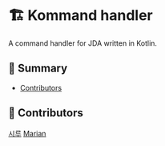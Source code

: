 # 🏗️ Kommand handler
A command handler for JDA written in Kotlin.

## 📖 Summary
* [Contributors](#-contributors)

## 💖 Contributors
[시루](https://github.com/en-you)
[Marian](https://github.com/M5rian)